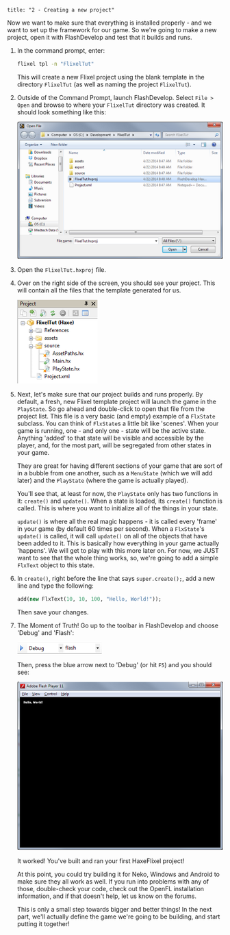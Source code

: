 ```
title: "2 - Creating a new project"
```

Now we want to make sure that everything is installed properly - and we want to set up the framework for our game. So we're going to make a new project, open it with FlashDevelop and test that it builds and runs.

1. In the command prompt, enter:

	```bash
	flixel tpl -n "FlixelTut"
	```
	This will create a new Flixel project using the blank template in the directory `FlixelTut` (as well as naming the project `FlixelTut`).
	
2. Outside of the Command Prompt, launch FlashDevelop. Select `File > Open` and browse to where your `FlixelTut` directory was created. It should look something like this:

	![](../images/01_tutorial/0001.png)

3. Open the `FlixelTut.hxproj` file.

4. Over on the right side of the screen, you should see your project. This will contain all the files that the template generated for us.

	![](../images/01_tutorial/0002.png)

5. Next, let's make sure that our project builds and runs properly. By default, a fresh, new Flixel template project will launch the game in the `PlayState`. So go ahead and double-click to open that file from the project list.
	This file is a very basic (and empty) example of a `FlxState` subclass. You can think of `FlxState`s a little bit like 'scenes'. When your game is running, one - and only one - state will be the active state. Anything 'added' to that state will be visible and accessible by the player, and, for the most part, will be segregated from other states in your game.

	They are great for having different sections of your game that are sort of in a bubble from one another, such as a `MenuState` (which we will add later) and the `PlayState` (where the game is actually played).

	You'll see that, at least for now, the `PlayState` only has two functions in it: `create()` and `update()`. When a state is loaded, its `create()` function is called. This is where you want to initialize all of the things in your state.

	`update()` is where all the real magic happens - it is called every 'frame' in your game (by default 60 times per second). When a `FlxState`'s `update()` is called, it will call `update()` on all of the objects that have been added to it. This is basically how everything in your game actually 'happens'. We will get to play with this more later on.
	For now, we JUST want to see that the whole thing works, so, we're going to add a simple `FlxText` object to this state.

6. In `create()`, right before the line that says `super.create();`, add a new line and type the following:

	```haxe
	add(new FlxText(10, 10, 100, "Hello, World!"));
	```
	Then save your changes.

7. The Moment of Truth! Go up to the toolbar in FlashDevelop and choose 'Debug' and 'Flash':

	![](../images/01_tutorial/0002b.png)

	Then, press the blue arrow next to 'Debug' (or hit `F5`) and you should see:
	
	![](../images/01_tutorial/0003.png)

	It worked! You've built and ran your first HaxeFlixel project!

	At this point, you could try building it for Neko, Windows and Android to make sure they all work as well. If you run into problems with any of those, double-check your code, check out the OpenFL installation information, and if that doesn't help, let us know on the forums.

	This is only a small step towards bigger and better things! In the next part, we'll actually define the game we're going to be building, and start putting it together!
